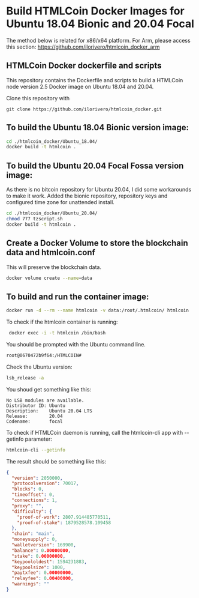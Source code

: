 # Build HTMLCoin Docker Images for Ubuntu 18.04 Bionic and 20.04 Focal 

The method below is related for x86/x64 platform. For Arm, please access this section: https://github.com/ilorivero/htmlcoin_docker_arm

## HTMLCoin Docker dockerfile and scripts

This repository contains the Dockerfile and scripts to build a HTMLCoin node version 2.5 Docker image on Ubuntu 18.04 and 20.04.

Clone this repository with

```
git clone https://github.com/ilorivero/htmlcoin_docker.git
```

## To build the Ubuntu 18.04 Bionic version image:

```bash
cd ./htmlcoin_docker/Ubuntu_18.04/
docker build -t htmlcoin .
```

## To build the Ubuntu 20.04 Focal Fossa version image:

As there is no bitcoin repository for Ubuntu 20.04, I did some workarounds to make it work. 
Added the bionic repository, repository keys and configured time zone for unattended install. 

```bash
cd ./htmlcoin_docker/Ubuntu_20.04/
chmod 777 tzscript.sh
docker build -t htmlcoin .
```

## Create a Docker Volume to store the blockchain data and htmlcoin.conf

This will preserve the blockchain data.

```bash
docker volume create --name=data
```

## To build and run the container image:

```bash
docker run -d --rm --name htmlcoin -v data:/root/.htmlcoin/ htmlcoin 
```

To check if the htmlcoin container is running:

```bash
 docker exec -i -t htmlcoin /bin/bash
```

You should be prompted with the Ubuntu command line. 

```bash
root@0670472b9f64:/HTMLCOIN#
```

Check the Ubuntu version:

```bash
lsb_release -a
```

You shoud get something like this:

``` 
No LSB modules are available.
Distributor ID: Ubuntu
Description:    Ubuntu 20.04 LTS
Release:        20.04
Codename:       focal
``` 

To check if HTMLCoin daemon is running, call the htmlcoin-cli app with --getinfo parameter:

```bash
htmlcoin-cli --getinfo
```

The result should be something like this:

```json
{
  "version": 2050000,
  "protocolversion": 70017,
  "blocks": 0,
  "timeoffset": 0,
  "connections": 1,
  "proxy": "",
  "difficulty": {
    "proof-of-work": 2807.914485770511,
    "proof-of-stake": 1879528578.109458
  },
  "chain": "main",
  "moneysupply": 0,
  "walletversion": 169900,
  "balance": 0.00000000,
  "stake": 0.00000000,
  "keypoololdest": 1594231883,
  "keypoolsize": 1000,
  "paytxfee": 0.00000000,
  "relayfee": 0.00400000,
  "warnings": ""
}
```






